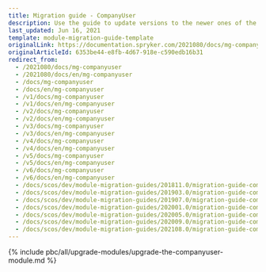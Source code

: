 ```yaml
---
title: Migration guide - CompanyUser
description: Use the guide to update versions to the newer ones of the CompanyUser module.
last_updated: Jun 16, 2021
template: module-migration-guide-template
originalLink: https://documentation.spryker.com/2021080/docs/mg-companyuser
originalArticleId: 6353be44-e8fb-4d67-918e-c590edb16b31
redirect_from:
  - /2021080/docs/mg-companyuser
  - /2021080/docs/en/mg-companyuser
  - /docs/mg-companyuser
  - /docs/en/mg-companyuser
  - /v1/docs/mg-companyuser
  - /v1/docs/en/mg-companyuser
  - /v2/docs/mg-companyuser
  - /v2/docs/en/mg-companyuser
  - /v3/docs/mg-companyuser
  - /v3/docs/en/mg-companyuser
  - /v4/docs/mg-companyuser
  - /v4/docs/en/mg-companyuser
  - /v5/docs/mg-companyuser
  - /v5/docs/en/mg-companyuser
  - /v6/docs/mg-companyuser
  - /v6/docs/en/mg-companyuser
  - /docs/scos/dev/module-migration-guides/201811.0/migration-guide-companyuser.html
  - /docs/scos/dev/module-migration-guides/201903.0/migration-guide-companyuser.html
  - /docs/scos/dev/module-migration-guides/201907.0/migration-guide-companyuser.html
  - /docs/scos/dev/module-migration-guides/202001.0/migration-guide-companyuser.html
  - /docs/scos/dev/module-migration-guides/202005.0/migration-guide-companyuser.html
  - /docs/scos/dev/module-migration-guides/202009.0/migration-guide-companyuser.html
  - /docs/scos/dev/module-migration-guides/202108.0/migration-guide-companyuser.html
---
```


{% include pbc/all/upgrade-modules/upgrade-the-companyuser-module.md %} <!-- To edit, see /_includes/pbc/all/upgrade-modules/upgrade-the-companyuser-module.md -->
